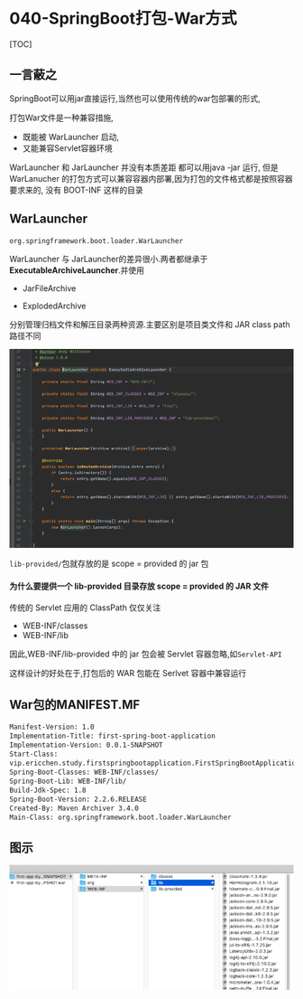# 040-SpringBoot打包-War方式

[TOC]

## 一言蔽之

SpringBoot可以用jar直接运行,当然也可以使用传统的war包部署的形式, 

打包War文件是一种兼容措施,

- 既能被 WarLauncher 启动, 
- 又能兼容Servlet容器环境

WarLauncher  和 JarLauncher  并没有本质差距 都可以用java -jar 运行, 但是 WarLanucher 的打包方式可以兼容容器内部署,因为打包的文件格式都是按照容器要求来的, 没有 BOOT-INF 这样的目录 

## WarLauncher

```
org.springframework.boot.loader.WarLauncher
```

WarLauncher 与 JarLauncher的差异很小.两者都继承于 **ExecutableArchiveLauncher**.并使用

- JarFileArchive 

- ExplodedArchive 

分别管理归档文件和解压目录两种资源.主要区别是项目类文件和 JAR class path 路径不同

![image-20200507124827344](../../assets/image-20200507124827344.png)

`lib-provided/`包就存放的是 scope = provided 的 jar 包

#### 为什么要提供一个 lib-provided 目录存放 scope = provided 的 JAR 文件

传统的 Servlet 应用的 ClassPath 仅仅关注

- WEB-INF/classes
- WEB-INF/lib

因此,WEB-INF/lib-provided 中的 jar 包会被 Servlet 容器忽略,如`Servlet-API` 

这样设计的好处在于,打包后的 WAR 包能在 Serlvet 容器中兼容运行

## War包的MANIFEST.MF

```
Manifest-Version: 1.0
Implementation-Title: first-spring-boot-application
Implementation-Version: 0.0.1-SNAPSHOT
Start-Class: vip.ericchen.study.firstspringbootapplication.FirstSpringBootApplication
Spring-Boot-Classes: WEB-INF/classes/
Spring-Boot-Lib: WEB-INF/lib/
Build-Jdk-Spec: 1.8
Spring-Boot-Version: 2.2.6.RELEASE
Created-By: Maven Archiver 3.4.0
Main-Class: org.springframework.boot.loader.WarLauncher

```

## 图示

![image-20210120210001688](../../assets/image-20210120210001688.png)

